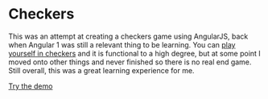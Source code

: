 # Checkers

This was an attempt at creating a checkers game using AngularJS, back when Angular 1 was still a relevant thing
to be learning. You can [play yourself in checkers](https://mhull.github.io/checkers) and it is functional to a high degree, but at some point I moved
onto other things and never finished so there is no real end game. Still overall, this was a great learning experience
for me.

[Try the demo](https://mhull.github.io/checkers)
